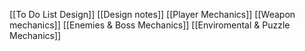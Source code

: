 
[[To Do List Design]]
[[Design notes]]
[[Player Mechanics]]
[[Weapon mechanics]]
[[Enemies & Boss Mechanics]]
[[Enviromental & Puzzle Mechanics]]